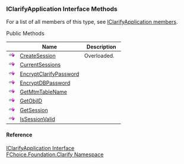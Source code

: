 ﻿### IClarifyApplication Interface Methods

For a list of all members of this type, see [IClarifyApplication members](fcSDK~FChoice.Foundation.Clarify.IClarifyApplication_members.md).

Public Methods

|   | Name | Description |
| --- | --- | --- |
| ![ Method](dotnetimages/Method.png) | [CreateSession](fcSDK~FChoice.Foundation.Clarify.IClarifyApplication~CreateSession.md) | Overloaded.    |
| ![ Method](dotnetimages/Method.png) | [CurrentSessions](fcSDK~FChoice.Foundation.Clarify.IClarifyApplication~CurrentSessions.md) |   |
| ![ Method](dotnetimages/Method.png) | [EncryptClarifyPassword](fcSDK~FChoice.Foundation.Clarify.IClarifyApplication~EncryptClarifyPassword.md) |   |
| ![ Method](dotnetimages/Method.png) | [EncryptDBPassword](fcSDK~FChoice.Foundation.Clarify.IClarifyApplication~EncryptDBPassword.md) |   |
| ![ Method](dotnetimages/Method.png) | [GetMtmTableName](fcSDK~FChoice.Foundation.Clarify.IClarifyApplication~GetMtmTableName.md) |   |
| ![ Method](dotnetimages/Method.png) | [GetObjID](fcSDK~FChoice.Foundation.Clarify.IClarifyApplication~GetObjID.md) |   |
| ![ Method](dotnetimages/Method.png) | [GetSession](fcSDK~FChoice.Foundation.Clarify.IClarifyApplication~GetSession.md) |   |
| ![ Method](dotnetimages/Method.png) | [IsSessionValid](fcSDK~FChoice.Foundation.Clarify.IClarifyApplication~IsSessionValid.md) |   |





#### Reference

[IClarifyApplication Interface](fcSDK~FChoice.Foundation.Clarify.IClarifyApplication.md)  
[FChoice.Foundation.Clarify Namespace](fcSDK~FChoice.Foundation.Clarify_namespace.md)